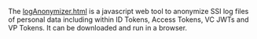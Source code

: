 The [logAnonymizer.html](https://github.com/TANGO-EU-PROJECT/ssi-uself-agent/blob/main/logs/logAnonymizer.html) is a javascript web tool to anonymize SSI log files of personal data including within ID Tokens, Access Tokens, VC JWTs and VP Tokens. It can be downloaded and run in a browser.
